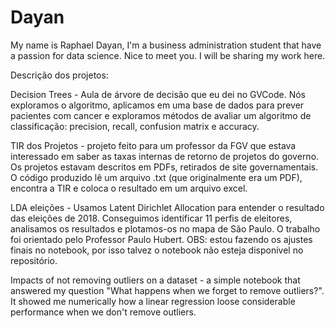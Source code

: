# Dayan
My name is Raphael Dayan, I'm a business administration student that have a passion for data science. Nice to meet you.
I will be sharing my work here. 

Descrição dos projetos:

Decision Trees - Aula de árvore de decisão que eu dei no GVCode. Nós exploramos o algoritmo, aplicamos em uma base de dados para prever pacientes com cancer e exploramos métodos de avaliar um algoritmo de classificação: precision, recall, confusion matrix e accuracy.

TIR dos Projetos - projeto feito para um professor da FGV que estava interessado em saber as taxas internas de retorno de projetos do governo. Os projetos estavam descritos em PDFs, retirados de site governamentais. O código produzido lê um arquivo .txt (que originalmente era um PDF), encontra a TIR e coloca o resultado em um arquivo excel.

LDA eleições - Usamos Latent Dirichlet Allocation para entender o resultado das eleições de 2018. Conseguimos identificar 11 perfis de eleitores, analisamos os resultados e plotamos-os no mapa de São Paulo. O trabalho foi orientado pelo Professor Paulo Hubert. OBS: estou fazendo os ajustes finais no notebook, por isso talvez o notebook não esteja disponível no repositório.

Impacts of not removing outliers on a dataset - a simple notebook that answered my question "What happens when we forget to remove outliers?". It showed me numerically how a linear regression loose considerable performance when we don't remove outliers.
